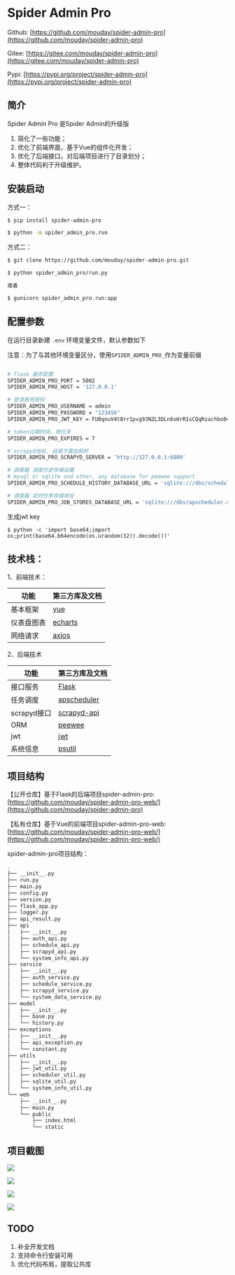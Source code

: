 # Spider Admin Pro

Github: [https://github.com/mouday/spider-admin-pro](https://github.com/mouday/spider-admin-pro)

Gitee: [https://gitee.com/mouday/spider-admin-pro](https://gitee.com/mouday/spider-admin-pro)

Pypi: [https://pypi.org/project/spider-admin-pro](https://pypi.org/project/spider-admin-pro)

## 简介

Spider Admin Pro 是Spider Admin的升级版

1. 简化了一些功能；
2. 优化了前端界面，基于Vue的组件化开发；
3. 优化了后端接口，对后端项目进行了目录划分；
4. 整体代码利于升级维护。

## 安装启动

方式一：
```bash
$ pip install spider-admin-pro

$ python -m spider_admin_pro.run
```

方式二：
```bash
$ git clone https://github.com/mouday/spider-admin-pro.git

$ python spider_admin_pro/run.py

或者

$ gunicorn spider_admin_pro.run:app
``` 

## 配置参数

在运行目录新建 `.env` 环境变量文件，默认参数如下

注意：为了与其他环境变量区分，使用`SPIDER_ADMIN_PRO_`作为变量前缀

```bash

# flask 服务配置
SPIDER_ADMIN_PRO_PORT = 5002
SPIDER_ADMIN_PRO_HOST = '127.0.0.1'

# 登录账号密码
SPIDER_ADMIN_PRO_USERNAME = admin
SPIDER_ADMIN_PRO_PASSWORD = "123456"
SPIDER_ADMIN_PRO_JWT_KEY = FU0qnuV4t8rr1pvg93NZL3DLn6sHrR1sCQqRzachbo0=

# token过期时间，单位天
SPIDER_ADMIN_PRO_EXPIRES = 7

# scrapyd地址, 结尾不要加斜杆
SPIDER_ADMIN_PRO_SCRAPYD_SERVER = 'http://127.0.0.1:6800'

# 调度器 调度历史存储设置
# mysql or sqlite and other, any database for peewee support
SPIDER_ADMIN_PRO_SCHEDULE_HISTORY_DATABASE_URL = 'sqlite:///dbs/schedule_history.db'

# 调度器 定时任务存储地址
SPIDER_ADMIN_PRO_JOB_STORES_DATABASE_URL = 'sqlite:///dbs/apscheduler.db'

```

生成jwt key
```
$ python -c 'import base64;import os;print(base64.b64encode(os.urandom(32)).decode())'
```

## 技术栈：
1、前端技术：

|  功能 | 第三方库及文档  |  
| - | -  | 
| 基本框架 | [vue](https://cn.vuejs.org/)  |
| 仪表盘图表 | [echarts](https://echarts.apache.org/)  |
| 网络请求 | [axios](https://www.npmjs.com/package/axios)  |


2、后端技术

| 功能 | 第三方库及文档 |
| - | -  |
| 接口服务 | [Flask](https://dormousehole.readthedocs.io/) |
| 任务调度 | [apscheduler](https://apscheduler.readthedocs.io/) |
| scrapyd接口 | [scrapyd-api](https://github.com/mouday/scrapyd-api) |
| ORM | [peewee](http://docs.peewee-orm.com/) |
| jwt | [jwt](https://pyjwt.readthedocs.io/) |
| 系统信息 | [psutil](https://psutil.readthedocs.io/) |

## 项目结构

【公开仓库】基于Flask的后端项目spider-admin-pro: [https://github.com/mouday/spider-admin-pro-web/](https://github.com/mouday/spider-admin-pro)

【私有仓库】基于Vue的前端项目spider-admin-pro-web: [https://github.com/mouday/spider-admin-pro-web/](https://github.com/mouday/spider-admin-pro-web/)


spider-admin-pro项目结构：

```bash
.
├── __init__.py
├── run.py
├── main.py
├── config.py
├── version.py
├── flask_app.py
├── logger.py
├── api_result.py
├── api
│   ├── __init__.py
│   ├── auth_api.py
│   ├── schedule_api.py
│   ├── scrapyd_api.py
│   └── system_info_api.py
├── service
│   ├── __init__.py
│   ├── auth_service.py
│   ├── schedule_service.py
│   ├── scrapyd_service.py
│   └── system_data_service.py
├── model
│   ├── __init__.py
│   ├── base.py
│   └── history.py
├── exceptions
│   ├── __init__.py
│   ├── api_exception.py
│   └── constant.py
├── utils
│   ├── __init__.py
│   ├── jwt_util.py
│   ├── scheduler_util.py
│   ├── sqlite_util.py
│   └── system_info_util.py
└── web
    ├── __init__.py
    ├── main.py
    └── public
        ├── index.html
        └── static
```
## 项目截图

![](doc/img/dashboard.png)

![](doc/img/project.png)

![](doc/img/schedule.png)

![](doc/img/logs.png)



## TODO

1. 补全开发文档
2. 支持命令行安装可用
3. 优化代码布局，提取公共库
